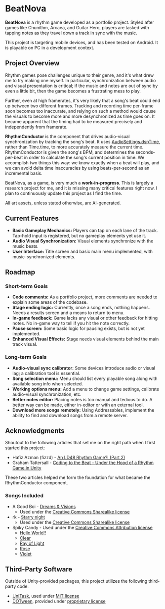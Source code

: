 # BeatNova
**BeatNova** is a rhythm game developed as a portfolio project. Styled after games like Chunithm, Arcaea, and Guitar Hero, players are tasked with tapping notes as they travel down a track in sync with the music.

This project is targeting mobile devices, and has been tested on Android. It is playable on PC in a development context.

## Project Overview
Rhythm games pose challenges unique to their genre, and it's what drew me to try making one myself. In particular, synchronization between audio and visual presentation is critical; if the music and notes are out of sync by even a little bit, then the game becomes a frustrating mess to play.

Further, even at high framerates, it's very likely that a song's beat could end up between two different frames. Tracking and recording time per-frame soon becomes too inaccurate, and relying on such a method would cause the visuals to become more and more desynchronized as time goes on. It became apparent that the timing had to be measured precisely and independently from framerate.

**RhythmConductor** is the component that drives audio-visual synchronization by tracking the song's beat. It uses [AudioSettings.dspTime](https://docs.unity3d.com/ScriptReference/AudioSettings-dspTime.html), rather than Time.time, to more accurately measure the current time. RhythmConductor is given the song's BPM, and determines the seconds-per-beat in order to calculate the song's current position in time. We accomplish two things this way: we know exactly when a beat will play, and we can avoid delta time inaccuracies by using beats-per-second as an incremental basis.

BeatNova, as a game, is very much a **work-in-progress**. This is largely a research project for me, and it is missing many critical features right now. I plan to continuously update this project as I find the time.

All art assets, unless stated otherwise, are AI-generated.

## Current Features
- **Basic Gameplay Mechanics:** Players can tap on each lane of the track. Tap-hold input is registered, but no gameplay elements yet use it.
- **Audio Visual Synchronization:** Visual elements synchronize with the music beats.
- **User Interface:** Title screen and basic main menu implemented, with music-synchronized elements.

## Roadmap
### Short-term Goals
- **Code comments:** As a portfolio project, more comments are needed to explain some areas of the codebase.
- **Stage ending logic:** Currently, once a song ends, nothing happens. Needs a results screen and a means to return to menu.
- **In-game feedback:** Game lacks any visual or other feedback for hitting notes. No in-game way to tell if you hit the note correctly.
- **Pause screen:** Some basic logic for pausing exists, but is not yet implemented.
- **Enhanced Visual Effects:** Stage needs visual elements behind the main track visual.

### Long-term Goals
- **Audio-visual sync calibrator:** Some devices introduce audio or visual lag; a calibration tool is essential.
- **Song selection menu:** Menu should list every playable song along with available song info when selected.
- **Working options menu:** Add a menu to change game settings, calibrate audio-visual synchronization, etc.
- **Better notes editor:** Placing notes is too manual and tedious to do. A better way can be made, either in-editor or with an external tool.
- **Download more songs remotely:** Using Addressables, implement the ability to find and download songs from a remote server.

## Acknowledgments
Shoutout to the following articles that set me on the right path when I first started this project:
- Hafiz Azman (fizzd) - [An LD48 Rhythm Game?! (Part 2)](https://archive.md/9qsLC)
- Graham Tattersall - [Coding to the Beat - Under the Hood of a Rhythm Game in Unity](https://www.gamedeveloper.com/audio/coding-to-the-beat---under-the-hood-of-a-rhythm-game-in-unity)

These two articles helped me form the foundation for what became the RhythmConductor component.
### Songs Included
- A Good Boi - [Dreams & Visions](https://soundcloud.com/agoodboi/dreams-visions)
  - Used under the [Creative Commons Sharealike license](https://creativecommons.org/licenses/by-sa/3.0/)
- rk - [Starry night](https://soundcloud.com/gpizly99xijy/starry-night)
  - Used under the [Creative Commons Sharealike license](https://creativecommons.org/licenses/by-sa/3.0/)
- Spiky Candy - Used under the [Creative Commons Attribution license](https://creativecommons.org/licenses/by/3.0/)
  - [Hello World!!](https://soundcloud.com/spikycandy/hello-world)
  - [Clear](https://soundcloud.com/spikycandy/clear)
  - [Ray of Light](https://soundcloud.com/spikycandy/ray-of-light)
  - [Rose](https://soundcloud.com/spikycandy/rose)
  - [Violet](https://soundcloud.com/spikycandy/violet)

## Third-Party Software
Outside of Unity-provided packages, this project utilizes the following third-party code:
- [UniTask](https://github.com/Cysharp/UniTask), used under [MIT license](https://github.com/Cysharp/UniTask?tab=MIT-1-ov-file#readme)
- [DOTween](https://github.com/Demigiant/dotween), provided under [proprietary license](https://dotween.demigiant.com/license.php)
